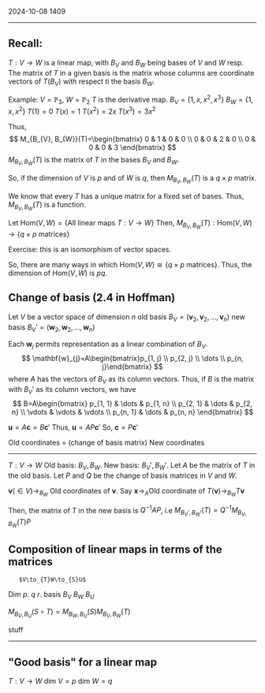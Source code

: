 2024-10-08
1409

---

## Recall:
$T:V\to W$ is a linear map, with $B_{V}$ and $B_{W}$ being bases of $V$ and $W$ resp.
The matrix of $T$ in a given basis is the matrix whose columns are coordinate vectors of $T(B_{V})$ with respect ti the basis $B_{W}$.

Example: $V=\mathbb{P}_{3}$, $W=\mathbb{P}_{2}$
$T$ is the derivative map.
$B_{V}=\{ 1, x, x^{2}, x^{3} \}$
$B_{W}=\{ 1, x, x^{2} \}$
$T(1)=0$
$T(x)=1$
$T(x^{2})=2x$
$T(x^{3})=3x^{2}$

Thus, 
$$
M_{B_{V}, B_{W}}(T)=\begin{bmatrix}
0 & 1 & 0 & 0 \\
0 & 0 & 2 & 0  \\
0 & 0 & 0 & 3
\end{bmatrix}
$$
$M_{B_{V}, B_{W}}(T)$ is the matrix of $T$ in the bases $B_{V}$ and $B_{W}$.

So, if the dimension of $V$ is $p$ and of $W$ is $q$, then $M_{B_{V}, B_{W}}(T)$ is a $q\times p$ matrix.

We know that every $T$ has a unique matrix for a fixed set of bases. Thus, $M_{B_{V}, B_{W}}(T)$ is a function.

Let $\text{Hom}(V, W)=\{ \text{All linear maps }T:V\to W \}$ 
Then, $M_{B_{V}, B_{W}}(T):\text{Hom}(V, W)\to \{ q\times p \text{ matrices} \}$

Exercise: this is an isomorphism of vector spaces.

So, there are many ways in which $\text{Hom}(V, W)\cong \{ q\times p\text{ matrices} \}$.
Thus, the dimension of $\text{Hom}(V, W)$ is $pq$. 

## Change of basis (2.4 in Hoffman)

Let $V$ be a vector space of dimension $n$
old basis $B_{V}=(\mathbf{v}_{2}, \mathbf{v}_{2}, \dots, \mathbf{v}_{n})$
new basis $B_{V}'=(\mathbf{w}_{2}, \mathbf{w}_{2}, \dots, \mathbf{w}_{n})$

Each $\mathbf{w}_{j}$ permits representation as a linear combination of $B_{V}$.
$$
\mathbf{w}_{j}=A\begin{bmatrix}p_{1, j} \\
p_{2, j} \\
\dots \\
p_{n, j}\end{bmatrix}
$$
where $A$ has the vectors of $B_{V}$ as its column vectors.
Thus, if $B$ is the matrix with $B_{V}'$ as its column vectors, we have
$$
B=A\begin{bmatrix}
p_{1, 1} & \dots & p_{1, n} \\
p_{2, 1} & \dots & p_{2, n} \\
\vdots & \vdots & \vdots \\
p_{n, 1} & \dots & p_{n, n}
\end{bmatrix}
$$

$\mathbf{u}=A\mathbf{c}=B\mathbf{c}'$
Thus, $\mathbf{u}=AP\mathbf{c}'$
So, $\mathbf{c}=P\mathbf{c}'$


Old coordinates = (change of basis matrix) New coordinates


---

$T:V\to W$
Old basis: $B_{V}, B_{W}$.
New basis: $B_{V}', B_{W}'$.
Let $A$ be the matrix of $T$ in the old basis.
Let $P$ and $Q$ be the change of basis matrices in $V$ and $W$.

$\mathbf{v}(\in V)\to_{B_{W}}\text{ Old coordinates of }\mathbf{v}.\text{ Say }\mathbf{x}\to_{A}\text{Old coordinate of }T(\mathbf{v})\to_{B_{W}}T\mathbf{v}$

Then, the matrix of $T$ in the new basis is $Q^{-1}AP$, i.e
$M_{B_{V}',B_{W}'}(T)=Q^{-1}M_{B_{V},B_{W}}(T)P$


## Composition of linear maps in terms of the matrices

       $V\to_{T}W\to_{S}U$
Dim    $p$.           $q$          $r$.
basis  $B_{V}$        $B_{W}$      $B_{U}$

$M_{B_{V}, B_{U}}(S\circ T)=M_{B_{W}, B_{U}}(S)M_{B_{V}, B_{W}}(T)$



stuff


---
## "Good basis" for a linear map

$T:V\to W$
dim $V=p$
dim $W=q$
